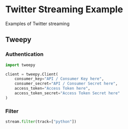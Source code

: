 # Twitter Streaming Example
Examples of Twitter streaming

## Tweepy

### Authentication

```python
import tweepy

client = tweepy.Client(
    consumer_key="API / Consumer Key here",
    consumer_secret="API / Consumer Secret here",
    access_token="Access Token here",
    access_token_secret="Access Token Secret here"
)
```

### Filter

```python
stream.filter(track=["python"])
```